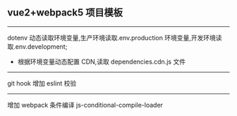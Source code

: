 ## vue2+webpack5 项目模板

---

dotenv 动态读取环境变量,生产环境读取.env.production 环境变量,开发环境读取.env.development;

- 根据环境变量动态配置 CDN,读取 dependencies.cdn.js 文件

---

git hook 增加 eslint 校验

---

增加 webpack 条件编译 js-conditional-compile-loader
